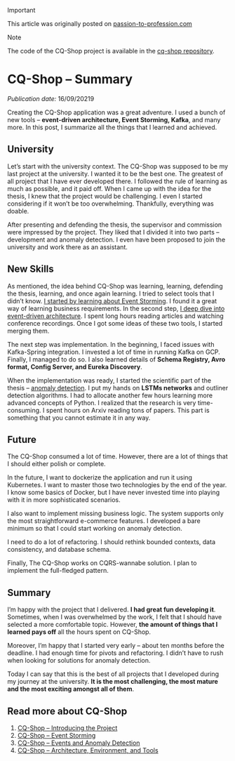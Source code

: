 > [!IMPORTANT]
> This article was originally posted on [passion-to-profession.com](https://web.archive.org/web/20220809173455/https://passion-to-profession.com/2019/09/16/cq-shop-summary/)

> [!NOTE]
> The code of the CQ-Shop project is available in the [cq-shop repository](https://github.com/mateuszbrycki/cq-shop).

# CQ-Shop – Summary
*Publication date:* 16/09/20219

Creating the CQ-Shop application was a great adventure. I used a bunch of new tools – **event-driven architecture, Event Storming, Kafka**, and many more. In this post, I summarize all the things that I learned and achieved. 

## University
Let’s start with the university context. The CQ-Shop was supposed to be my last project at the university. I wanted it to be the best one. The greatest of all project that I have ever developed there. I followed the rule of learning as much as possible, and it paid off. When I came up with the idea for the thesis, I knew that the project would be challenging. I even I started considering if it won’t be too overwhelming. Thankfully, everything was doable. 

After presenting and defending the thesis, the supervisor and commission were impressed by the project. They liked that I divided it into two parts – development and anomaly detection. I even have been proposed to join the university and work there as an assistant.


## New Skills
 As mentioned, the idea behind CQ-Shop was learning, learning, defending the thesis, learning, and once again learning. I tried to select tools that I didn’t know. [I started by learning about Event Storming](./20190214-cq-shop-event-storming.md). I found it a great way of learning business requirements. In the second step, [I deep dive into event-driven architecture](./20190827-cq-shop–events-anomaly-detection.md). I spent long hours reading articles and watching conference recordings. Once I got some ideas of these two tools, I started merging them. 

The next step was implementation. In the beginning, I faced issues with Kafka-Spring integration. I invested a lot of time in running Kafka on GCP. Finally, I managed to do so. I also learned details of **Schema Registry, Avro format, Config Server, and Eureka Discovery**.

When the implementation was ready, I started the scientific part of the thesis – [anomaly detection](./20190827-cq-shop–events-anomaly-detection.md). I put my hands on **LSTMs networks** and outliner detection algorithms. I had to allocate another few hours learning more advanced concepts of Python. I realized that the research is very time-consuming. I spent hours on Arxiv reading tons of papers. This part is something that you cannot estimate it in any way. 

## Future
The CQ-Shop consumed a lot of time. However, there are a lot of things that I should either polish or complete.

In the future, I want to dockerize the application and run it using Kubernetes. I want to master those two technologies by the end of the year. I know some basics of Docker, but I have never invested time into playing with it in more sophisticated scenarios.

I also want to implement missing business logic. The system supports only the most straightforward e-commerce features. I developed a bare minimum so that I could start working on anomaly detection.

I need to do a lot of refactoring. I should rethink bounded contexts, data consistency, and database schema. 

Finally, The CQ-Shop works on CQRS-wannabe solution. I plan to implement the full-fledged pattern. 

## Summary
I’m happy with the project that I delivered. **I had great fun developing it**. Sometimes, when I was overwhelmed by the work, I felt that I should have selected a more comfortable topic. However, **the amount of things that I learned pays off** all the hours spent on CQ-Shop. 

Moreover, I’m happy that I started very early – about ten months before the deadline. I had enough time for pivots and refactoring. I didn’t have to rush when looking for solutions for anomaly detection. 

Today I can say that this is the best of all projects that I developed during my journey at the university. **It is the most challenging, the most mature and the most exciting amongst all of them**.

## Read more about CQ-Shop
1. [CQ-Shop – Introducing the Project](./20181010-cq-shop-introducing-the-project.md)
1. [CQ-Shop – Event Storming](20190214-cq-shop-event-storming.md)
1. [CQ-Shop – Events and Anomaly Detection](./20190827-cq-shop–events-anomaly-detection.md)
1. [CQ-Shop – Architecture, Environment, and Tools](./20190905-cq-shop-architecture-environment-and-tools.md)